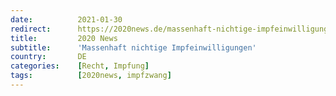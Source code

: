 ```yaml
---
date:          2021-01-30
redirect:      https://2020news.de/massenhaft-nichtige-impfeinwilligungen/
title:         2020 News
subtitle:      'Massenhaft nichtige Impfeinwilligungen'
country:       DE
categories:    [Recht, Impfung]
tags:          [2020news, impfzwang]
---
```

